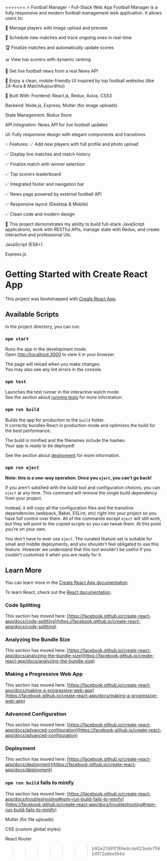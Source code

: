 =======
🔥 Football Manager - Full-Stack Web App
Football Manager is a fully responsive and modern football management web application. It allows users to:

👥 Manage players with image upload and preview

📅 Schedule new matches and track ongoing ones in real-time

🏆 Finalize matches and automatically update scores

📊 View top scorers with dynamic ranking

📰 Get live football news from a real News API

🎨 Enjoy a clean, mobile-friendly UI inspired by top football websites (like 24-Kora & MatchAujourdHui)

🚀 Built With:
Frontend: React.js, Redux, Axios, CSS3

Backend: Node.js, Express, Multer (for image uploads)

State Management: Redux Store

API Integration: News API for live football updates

UI: Fully responsive design with elegant components and transitions

💡 Features:
✅ Add new players with full profile and photo upload

✅ Display live matches and match history

✅ Finalize match with winner selection

✅ Top scorers leaderboard

✅ Integrated footer and navigation bar

✅ News page powered by external football API

✅ Responsive layout (Desktop & Mobile)

✅ Clean code and modern design

🧠 This project demonstrates my ability to build full-stack JavaScript applications, work with RESTful APIs, manage state with Redux, and create interactive and professional UIs.


JavaScript (ES6+)

Express.js
# Getting Started with Create React App

This project was bootstrapped with [Create React App](https://github.com/facebook/create-react-app).

## Available Scripts

In the project directory, you can run:

### `npm start`

Runs the app in the development mode.\
Open [http://localhost:3000](http://localhost:3000) to view it in your browser.

The page will reload when you make changes.\
You may also see any lint errors in the console.

### `npm test`

Launches the test runner in the interactive watch mode.\
See the section about [running tests](https://facebook.github.io/create-react-app/docs/running-tests) for more information.

### `npm run build`

Builds the app for production to the `build` folder.\
It correctly bundles React in production mode and optimizes the build for the best performance.

The build is minified and the filenames include the hashes.\
Your app is ready to be deployed!

See the section about [deployment](https://facebook.github.io/create-react-app/docs/deployment) for more information.

### `npm run eject`

**Note: this is a one-way operation. Once you `eject`, you can't go back!**

If you aren't satisfied with the build tool and configuration choices, you can `eject` at any time. This command will remove the single build dependency from your project.

Instead, it will copy all the configuration files and the transitive dependencies (webpack, Babel, ESLint, etc) right into your project so you have full control over them. All of the commands except `eject` will still work, but they will point to the copied scripts so you can tweak them. At this point you're on your own.

You don't have to ever use `eject`. The curated feature set is suitable for small and middle deployments, and you shouldn't feel obligated to use this feature. However we understand that this tool wouldn't be useful if you couldn't customize it when you are ready for it.

## Learn More

You can learn more in the [Create React App documentation](https://facebook.github.io/create-react-app/docs/getting-started).

To learn React, check out the [React documentation](https://reactjs.org/).

### Code Splitting

This section has moved here: [https://facebook.github.io/create-react-app/docs/code-splitting](https://facebook.github.io/create-react-app/docs/code-splitting)

### Analyzing the Bundle Size

This section has moved here: [https://facebook.github.io/create-react-app/docs/analyzing-the-bundle-size](https://facebook.github.io/create-react-app/docs/analyzing-the-bundle-size)

### Making a Progressive Web App

This section has moved here: [https://facebook.github.io/create-react-app/docs/making-a-progressive-web-app](https://facebook.github.io/create-react-app/docs/making-a-progressive-web-app)

### Advanced Configuration

This section has moved here: [https://facebook.github.io/create-react-app/docs/advanced-configuration](https://facebook.github.io/create-react-app/docs/advanced-configuration)

### Deployment

This section has moved here: [https://facebook.github.io/create-react-app/docs/deployment](https://facebook.github.io/create-react-app/docs/deployment)

### `npm run build` fails to minify

This section has moved here: [https://facebook.github.io/create-react-app/docs/troubleshooting#npm-run-build-fails-to-minify](https://facebook.github.io/create-react-app/docs/troubleshooting#npm-run-build-fails-to-minify)


Multer (for file uploads)

CSS (custom global styles)

React Router
>>>>>>> b92e27d91f189edcde623ede759b9172a8bef64d
